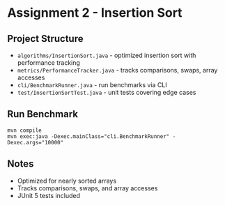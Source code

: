 # Assignment 2 - Insertion Sort

## Project Structure
- `algorithms/InsertionSort.java` - optimized insertion sort with performance tracking
- `metrics/PerformanceTracker.java` - tracks comparisons, swaps, array accesses
- `cli/BenchmarkRunner.java` - run benchmarks via CLI
- `test/InsertionSortTest.java` - unit tests covering edge cases

## Run Benchmark
```
mvn compile
mvn exec:java -Dexec.mainClass="cli.BenchmarkRunner" -Dexec.args="10000"
```

## Notes
- Optimized for nearly sorted arrays
- Tracks comparisons, swaps, and array accesses
- JUnit 5 tests included
